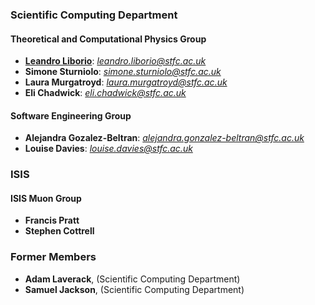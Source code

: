 ### Scientific Computing Department

#### Theoretical and Computational Physics Group

* **[Leandro Liborio](https://leandro-liborio.github.io/)**: *[leandro.liborio@stfc.ac.uk](mailto:leandro.liborio@stfc.ac.uk)*
* **Simone Sturniolo**: *[simone.sturniolo@stfc.ac.uk](mailto:simone.sturniolo@stfc.ac.uk)*
* **Laura Murgatroyd**: *[laura.murgatroyd@stfc.ac.uk](mailto:laura.murgatroyd@stfc.ac.uk)*
* **Eli Chadwick**: *[eli.chadwick@stfc.ac.uk](mailto:eli.chadwick@stfc.ac.uk)* 

#### Software Engineering Group

* **Alejandra Gozalez-Beltran**: *[alejandra.gonzalez-beltran@stfc.ac.uk](mailto:alejandra.gonzalez-beltran@stfc.ac.uk)*
* **Louise Davies**: *[louise.davies@stfc.ac.uk](mailto:louise.davies@stfc.ac.uk)* 

### ISIS

#### ISIS Muon Group

* **Francis Pratt**
* **Stephen Cottrell**

### Former Members

* **Adam Laverack**,  (Scientific Computing Department)
* **Samuel Jackson**, (Scientific Computing Department)
